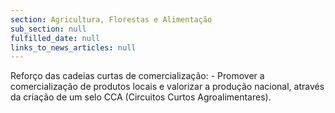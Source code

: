 ```yaml
---
section: Agricultura, Florestas e Alimentação
sub_section: null
fulfilled_date: null
links_to_news_articles: null
---
```


Reforço das cadeias curtas de comercialização: - Promover a comercialização de produtos locais e valorizar a produção nacional, através da criação de um selo CCA (Circuitos Curtos Agroalimentares).